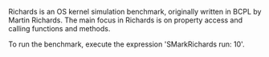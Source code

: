 Richards is an OS kernel simulation benchmark, originally written in BCPL by Martin Richards. The main focus in Richards is on property access and calling functions and methods.

To run the benchmark, execute the expression 'SMarkRichards run: 10'.